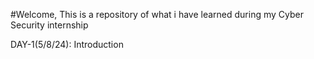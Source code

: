 #Welcome, This is a repository of what i have learned during my Cyber Security internship

DAY-1(5/8/24): Introduction




